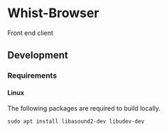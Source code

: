 # Whist-Browser
Front end client


## Development

### Requirements
#### Linux
The following packages are required to build locally.
```shell
sudo apt install libasound2-dev libudev-dev
```